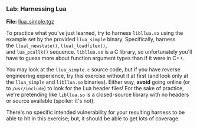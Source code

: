 ### Lab: Harnessing Lua

**File:** [llua_simple.tgz](./llua_simple.tgz)

To practice what you've just learned, try to harness `libllua.so` using the example set by the provided `llua_simple` binary. Specifically, harness the `llual_newstate()`, `llual_loadfilex()`, and `lua_pcallk()` sequence. `libllua.so` is a C library, so unfortunately you'll have to guess more about function argument types than if it were in C++.

You may look at the `llua_simple.c` source code, but if you have reverse engineering experience, try this exercise without it at first (and look only at the `llua_simple` and `libllua.so` binaries). Either way, **avoid** going online (or to `/usr/include`) to look for the Lua header files! For the sake of practice, we're pretending like `libllua.so` is a closed-source library with no headers or source available (spoiler: it's not).

There's no specific intended vulnerability for your resulting harness to be able to hit in this exercise; but, it should be able to get lots of coverage.
